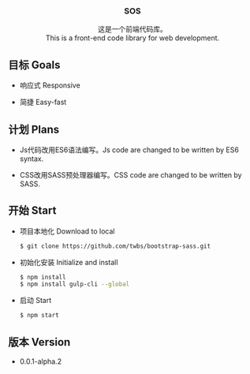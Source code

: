 <p align="center">
  <!-- <a href="#">
    <img src="https://cdn.rawgit.com/tatwd/sos-beta/master/assets/img/sos-logo.svg" height="72">
  </a> -->
  
  <h3 align="center">SOS</h3>

  <p align="center">
    这是一个前端代码库。<br>
    This is a front-end code library for web development.
  </p>
</p>

## 目标 Goals

  - 响应式 Responsive

  - 简捷 Easy-fast

## 计划 Plans

  - Js代码改用ES6语法编写。Js code are changed to be written by ES6 syntax. 

  - CSS改用SASS预处理器编写。CSS code are changed to be written by SASS.

## 开始 Start

  - 项目本地化 Download to local

    ``` bash
    $ git clone https://github.com/twbs/bootstrap-sass.git
    ```
  - 初始化安装 Initialize and install
    
    ``` bash
    $ npm install
    $ npm install gulp-cli --global
    ```
  - 启动 Start
    
    ``` bash
    $ npm start
    ```
    

## 版本 Version

  - 0.0.1-alpha.2